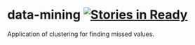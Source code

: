 # data-mining [![Stories in Ready](https://badge.waffle.io/davidmigloz/data-mining.png?label=ready&title=Ready)](https://waffle.io/davidmigloz/data-mining)
Application of clustering for finding missed values.
